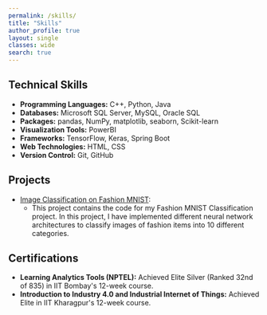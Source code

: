 ```yaml
---
permalink: /skills/
title: "Skills"
author_profile: true
layout: single
classes: wide
search: true
---
```


## Technical Skills

- **Programming Languages:** C++, Python, Java
- **Databases:** Microsoft SQL Server, MySQL, Oracle SQL
- **Packages:** pandas, NumPy, matplotlib, seaborn, Scikit-learn
- **Visualization Tools:** PowerBI
- **Frameworks:** TensorFlow, Keras, Spring Boot 
- **Web Technologies:** HTML, CSS
- **Version Control:** Git, GitHub

## Projects

- [Image Classification on Fashion MNIST](https://github.com/rakshithravi16/FashionMNIST):
  - This project contains the code for my Fashion MNIST Classification project. In this project, I have implemented different neural network architectures to classify images of fashion items into 10 different categories.

## Certifications

- **Learning Analytics Tools (NPTEL):** Achieved Elite Silver (Ranked 32nd of 835) in IIT Bombay's 12-week course.
- **Introduction to Industry 4.0 and Industrial Internet of Things:** Achieved Elite in IIT Kharagpur's 12-week course.
